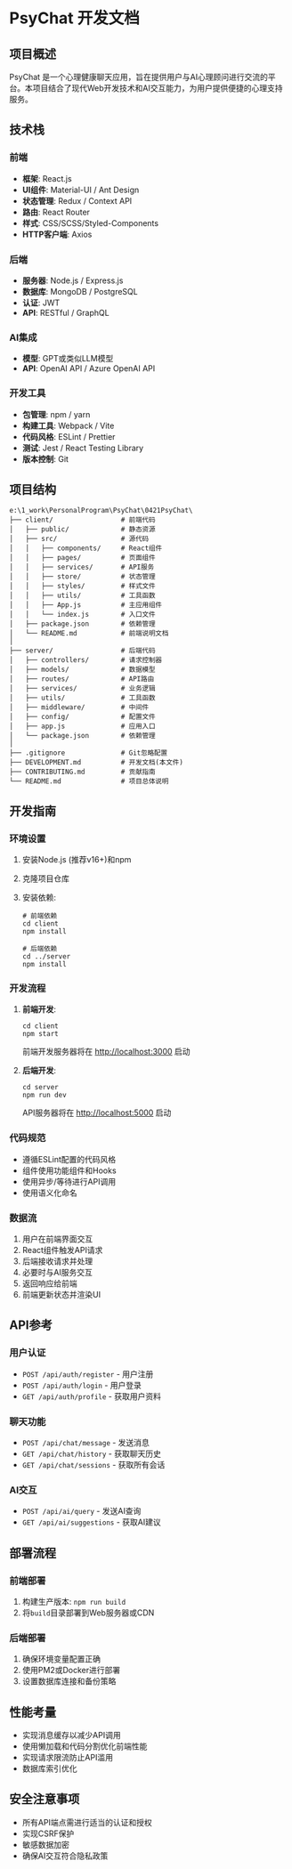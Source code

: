 # PsyChat 开发文档

## 项目概述

PsyChat 是一个心理健康聊天应用，旨在提供用户与AI心理顾问进行交流的平台。本项目结合了现代Web开发技术和AI交互能力，为用户提供便捷的心理支持服务。

## 技术栈

### 前端

- **框架**: React.js
- **UI组件**: Material-UI / Ant Design
- **状态管理**: Redux / Context API
- **路由**: React Router
- **样式**: CSS/SCSS/Styled-Components
- **HTTP客户端**: Axios

### 后端

- **服务器**: Node.js / Express.js
- **数据库**: MongoDB / PostgreSQL
- **认证**: JWT
- **API**: RESTful / GraphQL

### AI集成

- **模型**: GPT或类似LLM模型
- **API**: OpenAI API / Azure OpenAI API

### 开发工具

- **包管理**: npm / yarn
- **构建工具**: Webpack / Vite
- **代码风格**: ESLint / Prettier
- **测试**: Jest / React Testing Library
- **版本控制**: Git

## 项目结构

```
e:\1_work\PersonalProgram\PsyChat\0421PsyChat\
├── client/                 # 前端代码
│   ├── public/             # 静态资源
│   ├── src/                # 源代码
│   │   ├── components/     # React组件
│   │   ├── pages/          # 页面组件
│   │   ├── services/       # API服务
│   │   ├── store/          # 状态管理
│   │   ├── styles/         # 样式文件
│   │   ├── utils/          # 工具函数
│   │   ├── App.js          # 主应用组件
│   │   └── index.js        # 入口文件
│   ├── package.json        # 依赖管理
│   └── README.md           # 前端说明文档
│
├── server/                 # 后端代码
│   ├── controllers/        # 请求控制器
│   ├── models/             # 数据模型
│   ├── routes/             # API路由
│   ├── services/           # 业务逻辑
│   ├── utils/              # 工具函数
│   ├── middleware/         # 中间件
│   ├── config/             # 配置文件
│   ├── app.js              # 应用入口
│   └── package.json        # 依赖管理
│
├── .gitignore              # Git忽略配置
├── DEVELOPMENT.md          # 开发文档(本文件)
├── CONTRIBUTING.md         # 贡献指南
└── README.md               # 项目总体说明
```

## 开发指南

### 环境设置

1. 安装Node.js (推荐v16+)和npm
2. 克隆项目仓库
3. 安装依赖:

   ```
   # 前端依赖
   cd client
   npm install
   
   # 后端依赖
   cd ../server
   npm install
   ```

### 开发流程

1. **前端开发**:

   ```
   cd client
   npm start
   ```

   前端开发服务器将在 <http://localhost:3000> 启动

2. **后端开发**:

   ```
   cd server
   npm run dev
   ```

   API服务器将在 <http://localhost:5000> 启动

### 代码规范

- 遵循ESLint配置的代码风格
- 组件使用功能组件和Hooks
- 使用异步/等待进行API调用
- 使用语义化命名

### 数据流

1. 用户在前端界面交互
2. React组件触发API请求
3. 后端接收请求并处理
4. 必要时与AI服务交互
5. 返回响应给前端
6. 前端更新状态并渲染UI

## API参考

### 用户认证

- `POST /api/auth/register` - 用户注册
- `POST /api/auth/login` - 用户登录
- `GET /api/auth/profile` - 获取用户资料

### 聊天功能

- `POST /api/chat/message` - 发送消息
- `GET /api/chat/history` - 获取聊天历史
- `GET /api/chat/sessions` - 获取所有会话

### AI交互

- `POST /api/ai/query` - 发送AI查询
- `GET /api/ai/suggestions` - 获取AI建议

## 部署流程

### 前端部署

1. 构建生产版本: `npm run build`
2. 将`build`目录部署到Web服务器或CDN

### 后端部署

1. 确保环境变量配置正确
2. 使用PM2或Docker进行部署
3. 设置数据库连接和备份策略

## 性能考量

- 实现消息缓存以减少API调用
- 使用懒加载和代码分割优化前端性能
- 实现请求限流防止API滥用
- 数据库索引优化

## 安全注意事项

- 所有API端点需进行适当的认证和授权
- 实现CSRF保护
- 敏感数据加密
- 确保AI交互符合隐私政策

```

